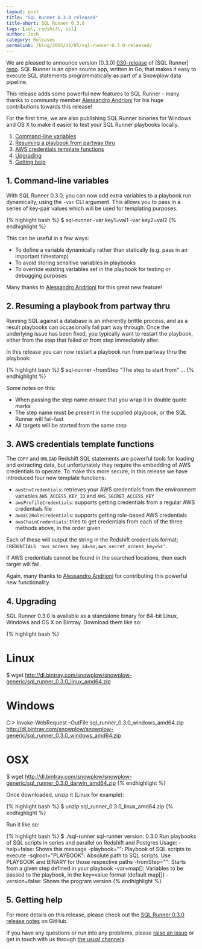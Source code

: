 ```yaml
---
layout: post
title: "SQL Runner 0.3.0 released"
title-short: SQL Runner 0.3.0
tags: [sql, redshift, ssl]
author: Josh
category: Releases
permalink: /blog/2015/11/05/sql-runner-0.3.0-released/
---
```


We are pleased to announce version [0.3.0] [030-release] of [SQL Runner] [repo]. SQL Runner is an open source app, written in Go, that makes it easy to execute SQL statements programmatically as part of a Snowplow data pipeline.

This release adds some powerful new features to SQL Runner - many thanks to community member [Alessandro Andrioni][andrioni] for his huge contributions towards this release!

For the first time, we are also publishing SQL Runner binaries for Windows and OS X to make it easier to test your SQL Runner playbooks locally.

1. [Command-line variables](/blog/2015/11/05/sql-runner-0.3.0-released/#cli-vars)
2. [Resuming a playbook from partway thru](/blog/2015/11/05/sql-runner-0.3.0-released/#resume)
3. [AWS credentials template functions](/blog/2015/11/05/sql-runner-0.3.0-released/#aws-creds)
4. [Upgrading](/blog/2015/11/05/sql-runner-0.3.0-released/#upgrading)
5. [Getting help](/blog/2015/11/05/sql-runner-0.3.0-released/#help)

<!--more-->

<h2 id="cli-vars">1. Command-line variables</h2>

With SQL Runner 0.3.0, you can now add extra variables to a playbook run dynamically, using the `-var` CLI argument. This allows you to pass in a series of key-pair values which will be used for templating purposes.

{% highlight bash %}
$ sql-runner -var key1=val1 -var key2=val2
{% endhighlight %}

This can be useful in a few ways:

* To define a variable dynamically rather than statically (e.g. pass in an important timestamp)
* To avoid storing sensitive variables in playbooks
* To override existing variables set in the playbook for testing or debugging purposes

Many thanks to [Alessandro Andrioni][andrioni] for this great new feature!

<h2 id="resume">2. Resuming a playbook from partway thru</h2>

Running SQL against a database is an inherently brittle process, and as a result playbooks can occasionally fail part way through. Once the underlying issue has been fixed, you typically want to restart the playbook, either from the step that failed or from step immediately after.

In this release you can now restart a playbook run from partway thru the playbook:

{% highlight bash %}
$ sql-runner -fromStep "The step to start from" ...
{% endhighlight %}

Some notes on this:

* When passing the step name ensure that you wrap it in double quote marks
* The step name must be present in the supplied playbook, or the SQL Runner will fail-fast
* All targets will be started from the same step

<h2 id="aws-creds">3. AWS credentials template functions</h2>

The `COPY` and `UNLOAD` Redshift SQL statements are powerful tools for loading and extracting data, but unfortunately they require the embedding of AWS credentials to operate. To make this more secure, in this release we have introduced four new template functions:

* `awsEnvCredentials`: retrieves your AWS credentials from the environment variables `AWS_ACCESS_KEY_ID` and `AWS_SECRET_ACCESS_KEY`
* `awsProfileCredentials`: supports getting credentials from a regular AWS credentials file
* `awsEC2RoleCredentials`: supports getting role-based AWS credentials
* `awsChainCredentials`: tries to get credentials from each of the three methods above, in the order given

Each of these will output the string in the Redshift credentials format; `CREDENTIALS 'aws_access_key_id=%s;aws_secret_access_key=%s'`.

If AWS credentials cannot be found in the searched locations, then each target will fail.

Again, many thanks to [Alessandro Andrioni][andrioni] for contributing this powerful new functionality.

<h2 id="upgrading">4. Upgrading</h2>

SQL Runner 0.3.0 is available as a standalone binary for 64-bit Linux, Windows and OS X on Bintray. Download them like so:

{% highlight bash %}
# Linux
$ wget http://dl.bintray.com/snowplow/snowplow-generic/sql_runner_0.3.0_linux_amd64.zip

# Windows
C:\> Invoke-WebRequest -OutFile sql_runner_0.3.0_windows_amd64.zip http://dl.bintray.com/snowplow/snowplow-generic/sql_runner_0.3.0_windows_amd64.zip

# OSX
$ wget http://dl.bintray.com/snowplow/snowplow-generic/sql_runner_0.3.0_darwin_amd64.zip
{% endhighlight %}

Once downloaded, unzip it (Linux for example):

{% highlight bash %}
$ unzip sql_runner_0.3.0_linux_amd64.zip
{% endhighlight %}

Run it like so:

{% highlight bash %}
$ ./sql-runner
sql-runner version: 0.3.0
Run playbooks of SQL scripts in series and parallel on Redshift and Postgres
Usage:
  -help=false: Shows this message
  -playbook="": Playbook of SQL scripts to execute
  -sqlroot="PLAYBOOK": Absolute path to SQL scripts. Use PLAYBOOK and BINARY for those respective paths
  -fromStep="": Starts from a given step defined in your playbook
  -var=map[]: Variables to be passed to the playbook, in the key=value format (default map[])
  -version=false: Shows the program version
{% endhighlight %}

<h2 id="help">5. Getting help</h2>

For more details on this release, please check out the [SQL Runner 0.3.0 release notes][030-release] on GitHub.

If you have any questions or run into any problems, please [raise an issue][issues] or get in touch with us through [the usual channels][talk-to-us].

[andrioni]: https://github.com/andrioni

[repo]: https://github.com/snowplow/sql-runner
[issues]: https://github.com/snowplow/sql-runner/issues
[030-release]: https://github.com/snowplow/sql-runner/releases/tag/0.3.0
[talk-to-us]: https://github.com/snowplow/snowplow/wiki/Talk-to-us
